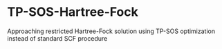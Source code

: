 # TP-SOS-Hartree-Fock
Approaching restricted Hartree-Fock solution using TP-SOS optimization instead of standard SCF procedure
